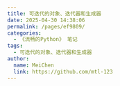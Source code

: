 ```yaml
---
title: 可迭代的对象、迭代器和生成器
date: 2025-04-30 14:38:06
permalink: /pages/ef9809/
categories:
  - 《流畅的Python》 笔记
tags:
  - 可迭代的对象、迭代器和生成器
author:
  name: MeiChen
  link: https://github.com/mtl-123
---
```

